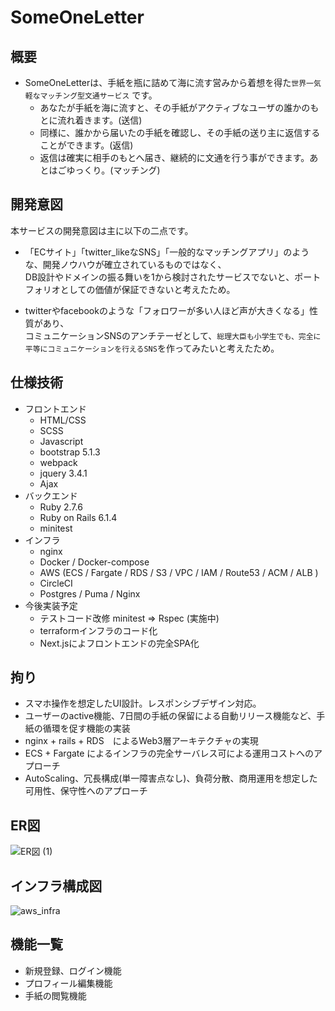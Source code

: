 # SomeOneLetter

## 概要
* SomeOneLetterは、手紙を瓶に詰めて海に流す営みから着想を得た`世界一気軽なマッチング型文通サービス` です。<br>
  * あなたが手紙を海に流すと、その手紙がアクティブなユーザの誰かのもとに流れ着きます。(送信)<br>
  * 同様に、誰かから届いたの手紙を確認し、その手紙の送り主に返信することができます。(返信)<br>
  * 返信は確実に相手のもとへ届き、継続的に文通を行う事ができます。あとはごゆっくり。(マッチング)<br>

## 開発意図
本サービスの開発意図は主に以下の二点です。<br>
* 「ECサイト」「twitter_likeなSNS」「一般的なマッチングアプリ」のような、開発ノウハウが確立されているものではなく、<br>
DB設計やドメインの振る舞いを1から検討されたサービスでないと、ポートフォリオとしての価値が保証できないと考えたため。<br>

* twitterやfacebookのような「フォロワーが多い人ほど声が大きくなる」性質があり、<br>コミュニケーションSNSのアンチテーゼとして、`総理大臣も小学生でも、完全に平等にコミュニケーションを行えるSNS`を作ってみたいと考えたため。<br>

## 仕様技術
* フロントエンド
  * HTML/CSS
  * SCSS
  * Javascript
  * bootstrap 5.1.3
  * webpack
  * jquery 3.4.1
  * Ajax
* バックエンド
  * Ruby 2.7.6
  * Ruby on Rails 6.1.4
  * minitest
* インフラ
  * nginx
  * Docker / Docker-compose
  * AWS (ECS / Fargate / RDS / S3 / VPC / IAM / Route53 / ACM / ALB ) 
  * CircleCI
  * Postgres / Puma / Nginx
* 今後実装予定
  * テストコード改修 minitest => Rspec (実施中)
  * terraformインフラのコード化
  * Next.jsによフロントエンドの完全SPA化

## 拘り
* スマホ操作を想定したUI設計。レスポンシブデザイン対応。
* ユーザーのactive機能、7日間の手紙の保留による自動リリース機能など、手紙の循環を促す機能の実装
* nginx + rails + RDS　によるWeb3層アーキテクチャの実現
* ECS + Fargate によるインフラの完全サーバレス可による運用コストへのアプローチ
* AutoScaling、冗長構成(単一障害点なし)、負荷分散、商用運用を想定した可用性、保守性へのアプローチ

## ER図
![ER図 (1)](https://user-images.githubusercontent.com/92739738/200107036-e8f89dc6-b332-4717-9833-e356d2178311.png)

## インフラ構成図
![aws_infra](https://user-images.githubusercontent.com/92739738/200003088-5a49d90a-51e2-4612-aa30-ddc785100445.png)

## 機能一覧
 * 新規登録、ログイン機能
 * プロフィール編集機能
 * 手紙の閲覧機能